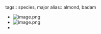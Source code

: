 tags:: species, major
alias:: almond, badam

- ![image.png](https://peach-geographical-bat-397.mypinata.cloud/ipfs/QmU9PNMsCB8nohK12jXpqnz1Rf5moBYwjF4dc4eksR32Lx)
- ![image.png](https://peach-geographical-bat-397.mypinata.cloud/ipfs/QmWpN3Dt2mCVcyYdoT3mLNK1vQJRkxxY5AxuoTCZv31amW)
-